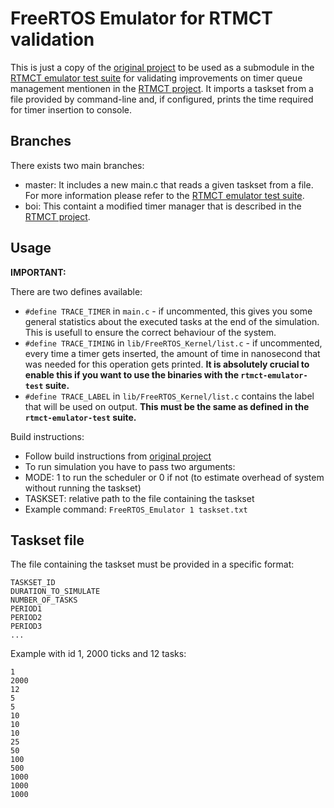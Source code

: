 <!--- FreeRTOS Emulator for RTMCT validation - README -->
<!--- Written by Marcel Ebbrecht <marcel.ebbrecht@tu-dortmund.de> -->

# FreeRTOS Emulator for RTMCT validation

This is just a copy of the [original project](https://github.com/alxhoff/FreeRTOS-Emulator) to be used as a submodule in the [RTMCT emulator test suite](https://github.com/marcelebbrecht/rtmct-emulator-test) for validating improvements on timer queue management mentionen in the [RTMCT project](https://github.com/marcelebbrecht/rtmct). It imports a taskset from a file provided by command-line and, if configured, prints the time required for timer insertion to console.

## Branches

There exists two main branches:
- master: It includes a new main.c that reads a given taskset from a file. For more information please refer to the [RTMCT emulator test suite](https://github.com/marcelebbrecht/rtmct-emulator-test).
- boi: This containt a modified timer manager that is described in the [RTMCT project](https://github.com/marcelebbrecht/rtmct).

## Usage

**IMPORTANT:**

There are two defines available:
- ```#define TRACE_TIMER``` in ```main.c``` - if uncommented, this gives you some general statistics about the executed tasks at the end of the simulation. This is usefull to ensure the correct behaviour of the system.
- ```#define TRACE_TIMING``` in ```lib/FreeRTOS_Kernel/list.c``` - if uncommented, every time a timer gets inserted, the amount of time in nanosecond that was needed for this operation gets printed. **It is absolutely crucial to enable this if you want to use the binaries with the ```rtmct-emulator-test``` suite.**
- ```#define TRACE_LABEL``` in ```lib/FreeRTOS_Kernel/list.c``` contains the label that will be used on output. **This must be the same as defined in the ```rtmct-emulator-test``` suite.**

Build instructions:
- Follow build instructions from [original project](https://github.com/alxhoff/FreeRTOS-Emulator)
- To run simulation you have to pass two arguments:
 - MODE: 1 to run the scheduler or 0 if not (to estimate overhead of system without running the taskset)
 - TASKSET: relative path to the file containing the taskset
- Example command: ```FreeRTOS_Emulator 1 taskset.txt```

## Taskset file

The file containing the taskset must be provided in a specific format:

```
TASKSET_ID
DURATION_TO_SIMULATE
NUMBER_OF_TASKS
PERIOD1
PERIOD2
PERIOD3
...
```

Example with id 1, 2000 ticks and 12 tasks:

```
1
2000
12
5
5
10
10
10
25
50
100
500
1000
1000
1000
```
